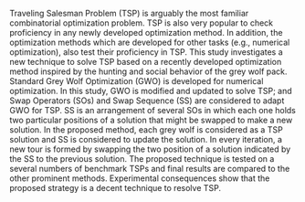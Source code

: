 Traveling Salesman Problem (TSP) is arguably the most familiar combinatorial optimization problem. TSP is also very popular to check proficiency in any newly developed optimization method. In addition, the optimization methods which are developed for other tasks (e.g., numerical optimization), also test their proficiency in TSP. This study investigates a new technique to solve TSP based on a recently developed optimization method inspired by the hunting and social behavior of the grey wolf pack. Standard Grey Wolf Optimization (GWO) is developed for numerical optimization. In this study, GWO is modified and updated to solve TSP; and Swap Operators (SOs) and Swap Sequence (SS) are considered to adapt GWO for TSP. SS is an arrangement of several SOs in which each one holds two particular positions of a solution that might be swapped to make a new solution. In the proposed method, each grey wolf is considered as a TSP solution and SS is considered to update the solution. In every iteration, a new tour is formed by swapping the two position of a solution indicated by the SS to the previous solution. The proposed technique is tested on a several numbers of benchmark TSPs and final results are compared to the other prominent methods. Experimental consequences show that the proposed strategy is a decent technique to resolve TSP.
